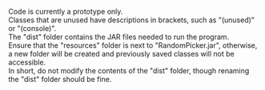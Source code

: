 Code is currently a prototype only.  
Classes that are unused have descriptions in brackets, such as "(unused)" or "(console)".  
The "dist" folder contains the JAR files needed to run the program.  
Ensure that the "resources" folder is next to "RandomPicker.jar", otherwise, a new folder will be created and previously saved classes will not be accessible.  
In short, do not modify the contents of the "dist" folder, though renaming the "dist" folder should be fine.
